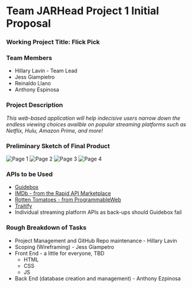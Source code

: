 # Team JARHead Project 1 Initial Proposal

### Working Project Title: **Flick Pick**

### Team Members
* Hillary Lavin - Team Lead
* Jess Giampietro
* Reinaldo Llano
* Anthony Espinosa

### Project Description
*This web-based application will help indecisive users narrow down the endless viewing choices availble on popular streaming platforms such as Netflix, Hulu, Amazon Prime, and more!*

### Preliminary Sketch of Final Product
![Page 1](/images/first_page.png)
![Page 2](/images/page_2.png)
![Page 3](/images/page_3.png)
![Page 4](/image/page_4.png)


### APIs to be Used
* [Guidebox](https://www.guidebox.com/)
* [IMDb - from the Rapid API Marketplace](https://rapidapi.com/apathetic/api/IMDb/functions)
* [Rotten Tomatoes - from ProgrammableWeb](https://www.programmableweb.com/api/rotten-tomatoes)
* [Traitify](https://app.traitify.com/developer/types)
* Individual streaming platform APIs as back-ups should Guidebox fail


### Rough Breakdown of Tasks
* Project Management and GitHub Repo maintenance - Hillary Lavin
* Scoping (Wireframing) - Jess Giampetro
* Front End - a little for everyone, TBD
    * HTML
    * CSS
    * JS
* Back End (database creation and management) - Anthony Ezpinosa